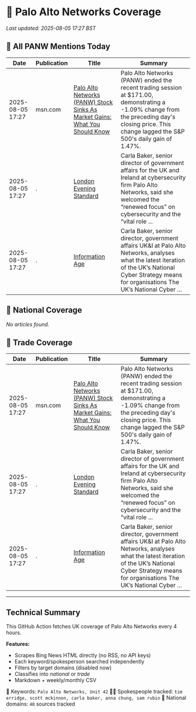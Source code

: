 # 🔐 Palo Alto Networks Coverage

_Last updated: 2025-08-05 17:27 BST_

## 📌 All PANW Mentions Today

| Date | Publication | Title | Summary |
|------|-------------|--------|---------|
| 2025-08-05 17:27 | msn.com | [Palo Alto Networks (PANW) Stock Sinks As Market Gains: What You Should Know](https://www.msn.com/en-us/money/topstocks/palo-alto-networks-panw-stock-sinks-as-market-gains-what-you-should-know/ar-AA1JTTfU?ocid=BingNewsVerp) | Palo Alto Networks (PANW) ended the recent trading session at $171.00, demonstrating a -1.09% change from the preceding day's closing price. This change lagged the S&P 500's daily gain of 1.47%. |
| 2025-08-05 17:27 | . | [London Evening Standard](/news/search?q=site%3awww.standard.co.uk&FORM=NWBCLM) | Carla Baker, senior director of government affairs for the UK and Ireland at cybersecurity firm Palo Alto Networks, said she welcomed the “renewed focus” on cybersecurity and the “vital role ... |
| 2025-08-05 17:27 | . | [Information Age](/news/search?q=site%3awww.information-age.com&FORM=NWBCLM) | Carla Baker, senior director, government affairs UK&I at Palo Alto Networks, analyses what the latest iteration of the UK’s National Cyber Strategy means for organisations The UK’s National Cyber ... |

## 📰 National Coverage

_No articles found._

## 📘 Trade Coverage

| Date | Publication | Title | Summary |
|------|-------------|--------|---------|
| 2025-08-05 17:27 | msn.com | [Palo Alto Networks (PANW) Stock Sinks As Market Gains: What You Should Know](https://www.msn.com/en-us/money/topstocks/palo-alto-networks-panw-stock-sinks-as-market-gains-what-you-should-know/ar-AA1JTTfU?ocid=BingNewsVerp) | Palo Alto Networks (PANW) ended the recent trading session at $171.00, demonstrating a -1.09% change from the preceding day's closing price. This change lagged the S&P 500's daily gain of 1.47%. |
| 2025-08-05 17:27 | . | [London Evening Standard](/news/search?q=site%3awww.standard.co.uk&FORM=NWBCLM) | Carla Baker, senior director of government affairs for the UK and Ireland at cybersecurity firm Palo Alto Networks, said she welcomed the “renewed focus” on cybersecurity and the “vital role ... |
| 2025-08-05 17:27 | . | [Information Age](/news/search?q=site%3awww.information-age.com&FORM=NWBCLM) | Carla Baker, senior director, government affairs UK&I at Palo Alto Networks, analyses what the latest iteration of the UK’s National Cyber Strategy means for organisations The UK’s National Cyber ... |


---

## Technical Summary

This GitHub Action fetches UK coverage of Palo Alto Networks every 4 hours.

**Features:**
- Scrapes Bing News HTML directly (no RSS, no API keys)
- Each keyword/spokesperson searched independently
- Filters by target domains (disabled now)
- Classifies into _national_ or _trade_
- Markdown + weekly/monthly CSV

📌 Keywords: `Palo Alto Networks, Unit 42`
🧑‍💼 Spokespeople tracked: `tim erridge, scott mckinnon, carla baker, anna chung, sam rubin`
📰 National domains: `40` sources tracked

